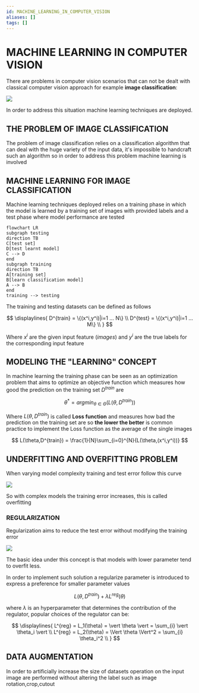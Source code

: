 ```yaml
---
id: MACHINE_LEARNING_IN_COMPUTER_VISION
aliases: []
tags: []
---
```


# MACHINE LEARNING IN COMPUTER VISION

There are problems in computer vision scenarios that can not be dealt with classical computer vision approach for example **image classification**:

![](Pasted_image_20240428160259.png)

In order to address this situation machine learning techniques are deployed.

## THE PROBLEM OF IMAGE CLASSIFICATION

The problem of image classification relies on a classification algorithm that can deal with the huge variety of the input data, it's impossible to handcraft such an algorithm so in order to address this problem machine learning is involved

## MACHINE LEARNING FOR IMAGE CLASSIFICATION

Machine learning techniques deployed relies on a training phase in which the model is learned by a training set of images with provided labels and a test phase where model performance are tested

```mermaid
flowchart LR
subgraph testing
direction TB
C[test set]
D[test learnt model]
C --> D
end
subgraph training
direction TB
A[training set]
B[learn classification model]
A --> B
end
training --> testing

```

The training and testing datasets can be defined as follows

$$
\displaylines{
D^{train} = \{(x^i,y^i)|i=1 ... N\} \\
D^{test} = \{(x^i,y^i)|i=1 ... M\} \\
}
$$

Where $x^i$ are the given input feature (*images*) and $y^i$ are the true labels for the corresponding input feature

## MODELING THE "LEARNING" CONCEPT

In machine learning the training phase can be seen as an optimization problem that aims to optimize an objective function which measures how good the prediction on the training set $D^{train}$ are

$$
\theta^{\ast} =argmin_{\theta \in \Theta}(L(\theta,D^{train}))
$$

Where $L(\theta,D^{train})$ is called **Loss function** and measures how bad the prediction on the training set are so **the lower the better** is common practice to implement the Loss function as the average of the single images

$$
L(\theta,D^{train}) = \frac{1}{N}\sum_{i=0}^{N}{L(\theta,(x^i,y^i))}
$$
## UNDERFITTING AND OVERFITTING PROBLEM

When varying model complexity training and test error follow this curve

![](Pasted_image_20240430111200.png)

So with complex models the training error increases, this is called overfitting

### REGULARIZATION

Regularization aims to reduce the test error without modifying the training error

![](Pasted_image_20240430111545.png)

The basic idea under this concept is that models with lower parameter tend to overfit less.

In order to implement such solution a regularize parameter is introduced to express a preference for smaller parameter values

$$
L(\theta,D^{train}) + \lambda L^{reg}(\theta)
$$

where $\lambda$ is an hyperparameter that determines the contribution of the regulator, popular choices of the regulator can be:

$$
\displaylines{
L^{reg} = L_1(\theta) = \vert \theta \vert = \sum_{i} \vert \theta_i \vert \\
L^{reg} = L_2(\theta) = \Vert \theta \Vert^2 = \sum_{i} \theta_i^2 \\
}
$$

## DATA AUGMENTATION

In order to artificially increase the size of datasets operation on the input image are performed without altering the label such as image rotation,crop,cutout
